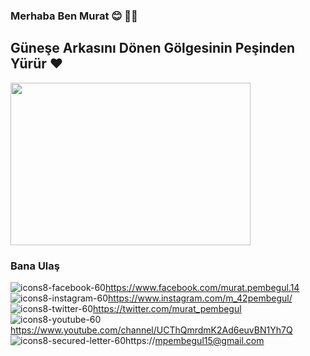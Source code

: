 ### Merhaba Ben Murat :blush: 🧑‍🎨 

## Güneşe Arkasını Dönen Gölgesinin Peşinden Yürür ❤️

<img src="https://giphy.com/embed/128Ygie2wLdH5m" text-aling="right" width="384" height="260" frameBorder="0" class="giphy-embed" allowFullScreen><p><a href="https://giphy.com/gifs/computer-reality-mind-128Ygie2wLdH5m"></a></p>
### Bana Ulaş

![icons8-facebook-60 ](https://user-images.githubusercontent.com/121448902/210606786-22f64798-5119-4ba4-9f0f-7fe0a991bea5.png )https://www.facebook.com/murat.pembegul.14<br> 
![icons8-instagram-60](https://user-images.githubusercontent.com/121448902/210607729-682fa99a-68e3-4241-98f3-444a27f191a7.png)https://www.instagram.com/m_42pembegul/<br>
![icons8-twitter-60](https://user-images.githubusercontent.com/121448902/210623920-551fa946-561c-4fb1-b2ea-23deee94ce18.png)https://twitter.com/murat_pembegul<br>
![icons8-youtube-60](https://user-images.githubusercontent.com/121448902/210624597-83635803-bc54-4061-8864-6e00296ba4c0.png)https://www.youtube.com/channel/UCThQmrdmK2Ad6euvBN1Yh7Q<br>
![icons8-secured-letter-60](https://user-images.githubusercontent.com/121448902/210625852-911f6f2d-f72c-4246-b721-f167556e27d3.png)https://mpembegul15@gmail.com






